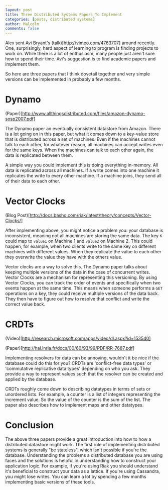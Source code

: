 ```yaml
---
layout: post
title: Three Distributed Systems Papers To Implement
categories: [posts, distributed systems]
author: Malcolm
comments: false
---
```


Alex sent Avi Bryant's (talk)[http://vimeo.com/4763707] around recently.  One,
surprisingly, hard aspect of learning to program is finding projects to work on.
While there is a lot of enthusiasm, many people just aren't sure how to spend
their time.  Avi's suggestion is to find academic papers and implement them.

So here are three papers that I think dovetail together and very simple versions
can be implemented in probably a few months.

Dynamo
======

(Paper)[http://www.allthingsdistributed.com/files/amazon-dynamo-sosp2007.pdf]

The Dynamo paper an eventually consistent datastore from Amazon.  There is a lot
going on in this paper, but what it comes down to a key-value store that is
distributed across a set of machines.  Even if the machines cannot talk to each
other, for whatever reason, all machines can accept writes even for the same
keys.  When the machines can talk to each other again, the data is replicated
between them.

A simple way you could implement this is doing everything in-memory.  All data
is replicated across all machines.  If a write comes into one machine it
replicates the write to every other machine.  If a machine joins, they send all
of their data to each other.

Vector Clocks
=============

(Blog Post)[http://docs.basho.com/riak/latest/theory/concepts/Vector-Clocks/]

After implementing above, you might notice a problem you: your database is
inconsistent, meaning not all machines are storing the same data.  The key `K`
could map to `value1` on Machine 1 and `value2` on Machine 2.  This could
happen, for example, when two clients write to the same key on different
machines with different values.  When they replicate the value to each other
they overwrite the value they have with the others value.

Vector clocks are a way to solve this.  The Dynamo paper talks about keeping
multiple versions of the data in the case of concurrent writes. Vector Clocks
are a mechanism for representing this versioning.  By using Vector Clocks, you
can track the order of events and specifically when two events happen at the
same time.  This means when someone performs a `GET` operations on a key, they
could receive multiple versions of the data back.  They then have to figure out
how to resolve that conflict and write the correct value back.

CRDTs
=====

(Video)[http://research.microsoft.com/apps/video/dl.aspx?id=153540]

(Paper)[http://hal.inria.fr/docs/00/60/93/99/PDF/RR-7687.pdf]

Implementing resolvers for data can be annoying, wouldn't it be nice if the
database could do this for you?  CRDTs are 'conflict-free data types' or
'commutative replicative data types' depending on who you ask.  They provide a
way to represent values such that the resolver can be created and applied by the
database.

CRDTs roughly come down to describing datatypes in terms of sets or unordered
lists.  For example, a counter is a list of integers representing the increment
value.  So the value of the counter is the sum of the list.  The paper also
describes how to implement maps and other datatypes.

Conclusion
==========

The above three papers provide a great introduction into how to how a
distributed datastore might work.  The first rule of implementing distributed
systems is generally "be stateless", which isn't possible if you're the
database.  Understanding the problems a distributed database you are using faces
and the solutions is helpful in understanding how to construct your application
logic. For example, if you're using Riak you should understand it's beneficial
to construct your data as a lattice.  If you're using Cassandra, you might lose
writes.  You can learn a lot by spending a few months implementing basic
versions of these tools.
